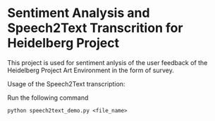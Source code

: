 # Sentiment Analysis and Speech2Text Transcrition for Heidelberg Project
This project is used for sentiment anlysis of the user feedback of the Heidelberg Project Art Environment in the form of survey.

Usage of the Speech2Text transcription:

Run the following command

```
python speech2text_demo.py <file_name>
```
